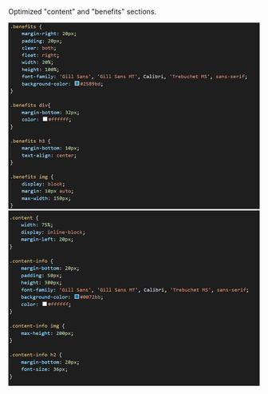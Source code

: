 Optimized "content" and "benefits" sections.




![Screenshot](./assets/Screenshots/Benefits_corrected.jpg)
![Screenshot](./assets/Screenshots/content_corrected.png)
